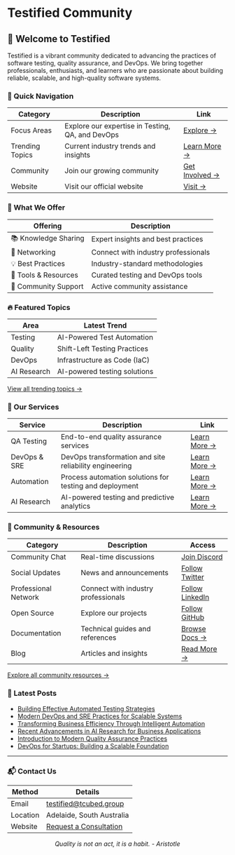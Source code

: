 # Testified Community

<!-- <div align="center">
  <img src="https://raw.githubusercontent.com/testified/.github/main/assets/testified-banner.png" alt="Testified Banner" width="100%">
</div> -->

## 🚀 Welcome to Testified

Testified is a vibrant community dedicated to advancing the practices of software testing, quality assurance, and DevOps. We bring together professionals, enthusiasts, and learners who are passionate about building reliable, scalable, and high-quality software systems.

### 🎯 Quick Navigation

| Category | Description | Link |
|----------|-------------|------|
| Focus Areas | Explore our expertise in Testing, QA, and DevOps | [Explore →](https://github.com/testified/.github/blob/main/profile/focus-areas.md) |
| Trending Topics | Current industry trends and insights | [Learn More →](https://github.com/testified/.github/blob/main/profile/trending-topics.md) |
| Community | Join our growing community | [Get Involved →](https://github.com/testified/.github/blob/main/profile/community-links.md) |
| Website | Visit our official website | [Visit →](https://testified.tcubed.group/) |

### 🌟 What We Offer

| Offering | Description |
|----------|-------------|
| 📚 Knowledge Sharing | Expert insights and best practices |
| 🤝 Networking | Connect with industry professionals |
| 💡 Best Practices | Industry-standard methodologies |
| 🔧 Tools & Resources | Curated testing and DevOps tools |
| 👥 Community Support | Active community assistance |

### 🔥 Featured Topics

| Area | Latest Trend |
|------|--------------|
| Testing | AI-Powered Test Automation |
| Quality | Shift-Left Testing Practices |
| DevOps | Infrastructure as Code (IaC) |
| AI Research | AI-powered testing solutions |

[View all trending topics →](https://github.com/testified/.github/blob/main/profile/trending-topics.md)

### 🚀 Our Services

| Service | Description | Link |
|---------|-------------|------|
| QA Testing | End-to-end quality assurance services | [Learn More →](https://testified.tcubed.group/services/qa-testing) |
| DevOps & SRE | DevOps transformation and site reliability engineering | [Learn More →](https://testified.tcubed.group/services/devops-sre) |
| Automation | Process automation solutions for testing and deployment | [Learn More →](https://testified.tcubed.group/services/automation) |
| AI Research | AI-powered testing and predictive analytics | [Learn More →](https://testified.tcubed.group/services/ai-research) |

### 🤝 Community & Resources

| Category | Description | Access |
|----------|-------------|--------|
| Community Chat | Real-time discussions | [Join Discord][discord] |
| Social Updates | News and announcements | [Follow Twitter][twitter] |
| Professional Network | Connect with industry professionals | [Follow LinkedIn][linkedin] |
| Open Source | Explore our projects | [Follow GitHub][github] |
| Documentation | Technical guides and references | [Browse Docs →](https://docs.testified.io) |
| Blog | Articles and insights | [Read More →](https://testified.tcubed.group/blog) |

[Explore all community resources →](https://github.com/testified/.github/blob/main/profile/community-links.md)

### 📰 Latest Posts


<!-- TESTIFIED-POST-LIST:START -->
- [Building Effective Automated Testing Strategies](https://testified.tcubed.group/blog/automated-testing-strategies)
- [Modern DevOps and SRE Practices for Scalable Systems](https://testified.tcubed.group/blog/modern-devops-practices)
- [Transforming Business Efficiency Through Intelligent Automation](https://testified.tcubed.group/blog/automation-workflow-efficiency)
- [Recent Advancements in AI Research for Business Applications](https://testified.tcubed.group/blog/ai-research-advancements)
- [Introduction to Modern Quality Assurance Practices](https://testified.tcubed.group/blog/introduction-to-quality-assurance)
- [DevOps for Startups: Building a Scalable Foundation](https://testified.tcubed.group/blog/devops-for-startups)
<!-- TESTIFIED-POST-LIST:END -->
---

### 📬 Contact Us

| Method | Details |
|--------|---------|
| Email | [testified@tcubed.group](mailto:testified@tcubed.group) |
| Location | Adelaide, South Australia |
| Website | [Request a Consultation](https://testified.tcubed.group/contact) |

<div align="center">
  <i>Quality is not an act, it is a habit. - Aristotle</i>
</div>

[discord]: https://discord.gg/testified
[twitter]: https://twitter.com/testified
[linkedin]: https://www.linkedin.com/company/testified
[github]: https://github.com/testified
